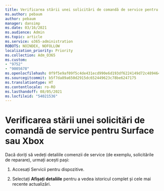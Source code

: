 ```yaml
---
title: Verificarea stării unei solicitări de comandă de service pentru Surface sau Xbox
ms.author: pebaum
author: pebaum
manager: dansimp
ms.date: 03/16/2021
ms.audience: Admin
ms.topic: article
ms.service: o365-administration
ROBOTS: NOINDEX, NOFOLLOW
localization_priority: Priority
ms.collection: Adm_O365
ms.custom:
- "9752"
- "9005678"
ms.openlocfilehash: 0f9f5e9af09f5c4de431ecd990e6d193df6224149d72c48946425824ad60dd23
ms.sourcegitcommit: b5f7da89a650d2915dc652449623c78be6247175
ms.translationtype: HT
ms.contentlocale: ro-RO
ms.lasthandoff: 08/05/2021
ms.locfileid: "54021536"
---
```

# <a name="check-the-status-of-a-service-order-request-for-surface-or-xbox"></a>Verificarea stării unei solicitări de comandă de service pentru Surface sau Xbox

Dacă doriți să vedeți detaliile comenzii de service (de exemplu, solicitările de reparare), urmați acești pași:

1. Accesați Servicii pentru dispozitive.

1. Selectați **Afișați detaliile** pentru a vedea istoricul complet și cele mai recente actualizări.

